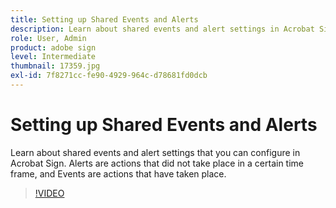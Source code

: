 ```yaml
---
title: Setting up Shared Events and Alerts
description: Learn about shared events and alert settings in Acrobat Sign
role: User, Admin
product: adobe sign
level: Intermediate
thumbnail: 17359.jpg
exl-id: 7f8271cc-fe90-4929-964c-d78681fd0dcb
---
```

# Setting up Shared Events and Alerts

Learn about shared events and alert settings that you can configure in Acrobat Sign. Alerts are actions that did not take place in a certain time frame, and Events are actions that have taken place.

>[!VIDEO](https://video.tv.adobe.com/v/17359?hidetitle=true)

